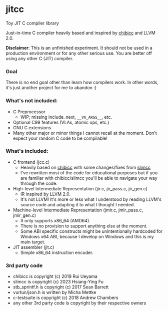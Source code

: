 # jitcc
Toy JIT C compiler library

Just-in-time C compiler heavily based and inspired by [chibicc](https://github.com/rui314/chibicc) and LLVM 2.0.

**Disclaimer**: This is an unfinished experiment. It should not be used in a production environment or for any other serious use. You are better off using any other C (JIT) compiler.

### Goal

There is no end goal other than learn how compilers work. In other words, it's just another project for me to abandon :)

### What's not included:

- C Preprocessor
    - WIP; missing include_next, `__VA_ARGS__`, etc.
- Optional C99 features (VLAs, atomic ops, etc.)
- GNU C extensions
- Many other major or minor things I cannot recall at the moment. Don't expect your random C code to be compilable!

### What's included:

- C frontend (jcc.c)
    - Heavily based on [chibicc](https://github.com/rui314/chibicc) with some changes/fixes from [slimcc](https://github.com/fuhsnn/slimcc/tree/main)
    - I've rewritten most of the code for educational purposes but if you are familiar with chibicc/slimcc you'll be able to navigate your way through the code.
- High-level Intermediate Representation (jir.c, jir_pass.c, jir_gen.c)
    - IR inspired by LLVM 2.0.
    - It's not LLVM! It's more or less what I understood by reading LLVM's source code and adapting it to what I thought I needed.
- Machine-level Intermediate Representation (jmir.c, jmir_pass.c, jmir_gen.c)
    - It only supports x86_64 (AMD64).
    - There is no provision to support anything else at the moment.
    - Some ABI specific constructs might be unintentionally hardcoded for Windows x64 ABI, because I develop on Windows and this is my main target.
- JIT assembler (jit.c)
    - Simple x86_64 instruction encoder.

### 3rd party code

- chibicc is copyright (c) 2019 Rui Ueyama
- slimcc is copyright (c) 2023 Hsiang-Ying Fu
- stb_sprintf.h is copyright (c) 2017 Sean Barrett
- vurtun/json.h is written by Micha Mettke
- c-testsuite is copyright (c) 2018 Andrew Chambers
- any other 3rd party code is copyright by their respective owners
